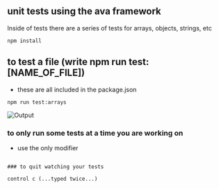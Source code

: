 ## unit tests using the ava framework

Inside of tests there are a series of tests for arrays, objects, strings, etc

```npm install```


## to test a file (write npm run test:[NAME_OF_FILE])

- these are all included in the package.json

```npm run test:arrays```

![Output](./example-output.png)

### to only run some tests at a time you are working on

- use the only modifier

```test.only('some random test')

### to quit watching your tests

control c (...typed twice...)